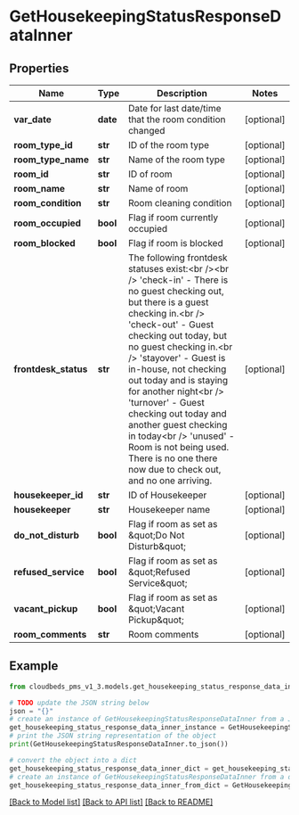 # GetHousekeepingStatusResponseDataInner


## Properties

Name | Type | Description | Notes
------------ | ------------- | ------------- | -------------
**var_date** | **date** | Date for last date/time that the room condition changed | [optional] 
**room_type_id** | **str** | ID of the room type | [optional] 
**room_type_name** | **str** | Name of the room type | [optional] 
**room_id** | **str** | ID of room | [optional] 
**room_name** | **str** | Name of room | [optional] 
**room_condition** | **str** | Room cleaning condition | [optional] 
**room_occupied** | **bool** | Flag if room currently occupied | [optional] 
**room_blocked** | **bool** | Flag if room is blocked | [optional] 
**frontdesk_status** | **str** | The following frontdesk statuses exist:&lt;br /&gt;&lt;br /&gt; &#39;check-in&#39; - There is no guest checking out, but there is a guest checking in.&lt;br /&gt; &#39;check-out&#39; - Guest checking out today, but no guest checking in.&lt;br /&gt; &#39;stayover&#39; - Guest is in-house, not checking out today and is staying for another night&lt;br /&gt; &#39;turnover&#39; - Guest checking out today and another guest checking in today&lt;br /&gt; &#39;unused&#39; - Room is not being used. There is no one there now due to check out, and no one arriving. | [optional] 
**housekeeper_id** | **str** | ID of Housekeeper | [optional] 
**housekeeper** | **str** | Housekeeper name | [optional] 
**do_not_disturb** | **bool** | Flag if room as set as \&quot;Do Not Disturb\&quot; | [optional] 
**refused_service** | **bool** | Flag if room as set as \&quot;Refused Service\&quot; | [optional] 
**vacant_pickup** | **bool** | Flag if room as set as \&quot;Vacant Pickup\&quot; | [optional] 
**room_comments** | **str** | Room comments | [optional] 

## Example

```python
from cloudbeds_pms_v1_3.models.get_housekeeping_status_response_data_inner import GetHousekeepingStatusResponseDataInner

# TODO update the JSON string below
json = "{}"
# create an instance of GetHousekeepingStatusResponseDataInner from a JSON string
get_housekeeping_status_response_data_inner_instance = GetHousekeepingStatusResponseDataInner.from_json(json)
# print the JSON string representation of the object
print(GetHousekeepingStatusResponseDataInner.to_json())

# convert the object into a dict
get_housekeeping_status_response_data_inner_dict = get_housekeeping_status_response_data_inner_instance.to_dict()
# create an instance of GetHousekeepingStatusResponseDataInner from a dict
get_housekeeping_status_response_data_inner_from_dict = GetHousekeepingStatusResponseDataInner.from_dict(get_housekeeping_status_response_data_inner_dict)
```
[[Back to Model list]](../README.md#documentation-for-models) [[Back to API list]](../README.md#documentation-for-api-endpoints) [[Back to README]](../README.md)


